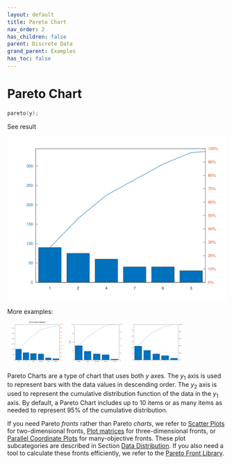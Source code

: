 ```yaml
---
layout: default
title: Pareto Chart
nav_order: 2
has_children: false
parent: Discrete Data
grand_parent: Examples
has_toc: false
---
```

# Pareto Chart

```cpp
pareto(y);
```


See result

[![example_pareto_1](../discrete_data/pareto/pareto_1.svg)](https://github.com/alandefreitas/matplotplusplus/blob/master/examples/discrete_data/pareto/pareto_1.cpp)

More examples:
    
[![example_pareto_2](../discrete_data/pareto/pareto_2_thumb.png)](https://github.com/alandefreitas/matplotplusplus/blob/master/examples/discrete_data/pareto/pareto_2.cpp)  [![example_pareto_3](../discrete_data/pareto/pareto_3_thumb.png)](https://github.com/alandefreitas/matplotplusplus/blob/master/examples/discrete_data/pareto/pareto_3.cpp) [![example_pareto_4](../discrete_data/pareto/pareto_4_thumb.png)](https://github.com/alandefreitas/matplotplusplus/blob/master/examples/discrete_data/pareto/pareto_4.cpp)


Pareto Charts are a type of chart that uses both $y$ axes. The $y_1$ axis is used to represent bars with the data values in descending order. The $y_2$ axis is used to represent the cumulative distribution function of the data in the $y_1$ axis. By default, a Pareto Chart includes up to 10 items or as many items as needed to represent 95% of the cumulative distribution.

If you need Pareto *fronts* rather than Pareto *charts*, we refer to [Scatter Plots](../data-distribution/scatter-plot.md) for two-dimensional fronts, [Plot matrices](../data-distribution/plot-matrix.md) for three-dimensional fronts, or [Parallel Coordinate Plots](../data-distribution/parallel-coordinates.md) for many-objective fronts. These plot subcategories are described in Section [Data Distribution](../data-distribution.md). If you also need a tool to calculate these fronts efficiently, we refer to the [Pareto Front Library](https://github.com/alandefreitas/pareto-front).





<!-- Generated with mdsplit: https://github.com/alandefreitas/mdsplit -->
